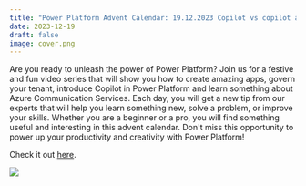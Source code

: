 ```yaml
---
title: "Power Platform Advent Calendar: 19.12.2023 Copilot vs copilot aka PVA"
date: 2023-12-19
draft: false
image: cover.png
---
```


Are you ready to unleash the power of Power Platform? Join us for a festive and fun video series that will show you how to create amazing apps, govern your tenant, introduce Copilot in Power Platform and learn something about Azure Communication Services. Each day, you will get a new tip from our experts that will help you learn something new, solve a problem, or improve your skills. Whether you are a beginner or a pro, you will find something useful and interesting in this advent calendar. Don't miss this opportunity to power up your productivity and creativity with Power Platform!

Check it out [here](https://youtu.be/SPPKScqz4gg).

[![](video.png)](https://youtu.be/SPPKScqz4gg)